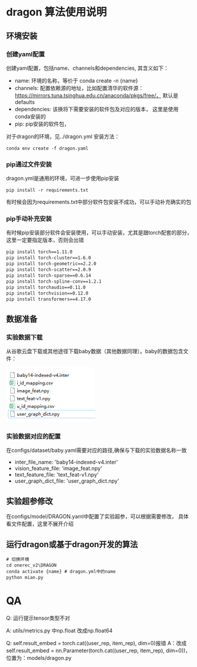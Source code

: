 
# dragon 算法使用说明

## 环境安装

### 创建yaml配置
创建yaml配置，包括name、channels和dependencies, 其含义如下：
- name: 环境的名称，等价于 conda create -n {name}
- channels: 配置依赖源的地址，比如配置清华的软件源：https://mirrors.tuna.tsinghua.edu.cn/anaconda/pkgs/free/， 默认是defaults
- dependencies: 该换将下需要安装的软件包及对应的版本， 这里是使用conda安装的
- pip: pip安装的软件包， 

对于dragon的环境，见../dragon.yml
安装方法：
    
    conda env create -f dragon.yaml


### pip通过文件安装
dragon.yml是通用的环境，可进一步使用pip安装
    
    pip install -r requirements.txt
有时候会因为requirements.txt中部分软件包安装不成功，可以手动补充确实的包

### pip手动补充安装
有时候pip安装部分软件会安装使用，可以手动安装，尤其是跟torch配套的部分， 这里一定要指定版本，否则会出错

    pip install torch==1.11.0
    pip install torch-cluster==1.6.0
    pip install torch-geometric==2.2.0
    pip install torch-scatter==2.0.9
    pip install torch-sparse==0.6.14
    pip install torch-spline-conv==1.2.1
    pip install torchaudio==0.11.0
    pip install torchvision==0.12.0
    pip install transformers==4.17.0

## 数据准备
### 实验数据下载
从谷歌云盘下载或其他途径下载baby数据（其他数据同理）。baby的数据包含文件：

![img.png](baby.png)

### 实验数据对应的配置
在configs/dataset/baby.yaml需要对应的路径,确保与下载的实验数据名称一致
- inter_file_name: 'baby14-indexed-v4.inter'
- vision_feature_file: 'image_feat.npy'
- text_feature_file: 'text_feat-v1.npy'
- user_graph_dict_file: 'user_graph_dict.npy'

## 实验超参修改
在configs/model/DRAGON.yaml中配置了实验超参，可以根据需要修改， 具体看文件配置，这里不展开介绍

## 运行dragon或基于dragon开发的算法

    # 切换环境
    cd onerec_v2\DRAGON
    conda activate {name} # dragon.yml中的name
    python mian.py


# QA
Q: 运行提示tensor类型不对

A: utils/metrics.py 中np.float 改成np.float64

Q: self.result_embed = torch.cat((user_rep, item_rep), dim=0)报错
A：改成self.result_embed = nn.Parameter(torch.cat((user_rep, item_rep), dim=0))，  位置为：models/dragon.py